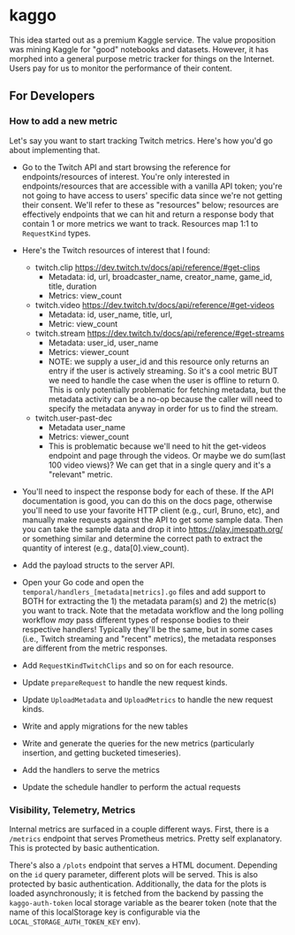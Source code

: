 # kaggo

This idea started out as a premium Kaggle service. The value proposition was mining Kaggle for "good" notebooks and datasets. However, it has morphed into a general purpose metric tracker for things on the Internet. Users pay for us to monitor the performance of their content.

## For Developers

### How to add a new metric

Let's say you want to start tracking Twitch metrics. Here's how you'd go about implementing that.

- Go to the Twitch API and start browsing the reference for endpoints/resources of interest. You're only interested in endpoints/resources that are accessible with a vanilla API token; you're not going to have access to users' specific data since we're not getting their consent. We'll refer to these as "resources" below; resources are effectively endpoints that we can hit and return a response body that contain 1 or more metrics we want to track. Resources map 1:1 to `RequestKind` types.

- Here's the Twitch resources of interest that I found:

  - twitch.clip https://dev.twitch.tv/docs/api/reference/#get-clips
    - Metadata: id, url, broadcaster_name, creator_name, game_id, title, duration
    - Metrics: view_count
  - twitch.video https://dev.twitch.tv/docs/api/reference/#get-videos
    - Metadata: id, user_name, title, url,
    - Metric: view_count
  - twitch.stream https://dev.twitch.tv/docs/api/reference/#get-streams
    - Metadata: user_id, user_name
    - Metrics: viewer_count
    - NOTE: we supply a user_id and this resource only returns an entry if the user is actively streaming. So it's a cool metric BUT we need to handle the case when the user is offline to return 0. This is only potentially problematic for fetching metadata, but the metadata activity can be a no-op because the caller will need to specify the metadata anyway in order for us to find the stream.
  - twitch.user-past-dec
    - Metadata user_name
    - Metrics: viewer_count
    - This is problematic because we'll need to hit the get-videos endpoint and page through the videos. Or maybe we do sum(last 100 video views)? We can get that in a single query and it's a "relevant" metric.

- You'll need to inspect the response body for each of these. If the API documentation is good, you can do this on the docs page, otherwise you'll need to use your favorite HTTP client (e.g., curl, Bruno, etc), and manually make requests against the API to get some sample data. Then you can take the sample data and drop it into https://play.jmespath.org/ or something similar and determine the correct path to extract the quantity of interest (e.g., data[0].view_count).

- Add the payload structs to the server API.
- Open your Go code and open the `temporal/handlers_[metadata|metrics].go` files and add support to BOTH for extracting the 1) the metadata param(s) and 2) the metric(s) you want to track. Note that the metadata workflow and the long polling workflow _may_ pass different types of response bodies to their respective handlers! Typically they'll be the same, but in some cases (i.e., Twitch streaming and "recent" metrics), the metadata responses are different from the metric responses.
- Add `RequestKindTwitchClips` and so on for each resource.
- Update `prepareRequest` to handle the new request kinds.
- Update `UploadMetadata` and `UploadMetrics` to handle the new request kinds.
- Write and apply migrations for the new tables
- Write and generate the queries for the new metrics (particularly insertion, and getting bucketed timeseries).
- Add the handlers to serve the metrics
- Update the schedule handler to perform the actual requests

### Visibility, Telemetry, Metrics

Internal metrics are surfaced in a couple different ways. First, there is a `/metrics` endpoint that serves Prometheus metrics. Pretty self explanatory. This is protected by basic authentication.

There's also a `/plots` endpoint that serves a HTML document. Depending on the `id` query parameter,
different plots will be served. This is also protected by basic authentication. Additionally, the data for the plots is loaded asynchronously; it is fetched from the backend by passing the `kaggo-auth-token` local storage variable as the bearer token (note that the name of this localStorage key is configurable via the `LOCAL_STORAGE_AUTH_TOKEN_KEY` env).
